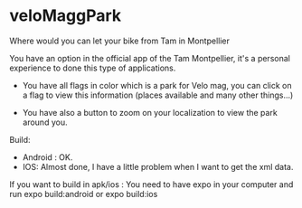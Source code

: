 # veloMaggPark
Where would you can let your bike from Tam in Montpellier

You have an option in the official app of the Tam Montpellier, it's a personal experience to done this type of applications.

* You have all flags in color which is a park for Velo mag, you can click on a flag to view this information (places available and many other things...)

* You have also a button to zoom on your localization to view the park around you.

Build:
* Android : OK.
* IOS: Almost done, I have a little problem when I want to get the xml data.


If you want to build in apk/ios : You need to have expo in your computer and run expo build:android or expo build:ios
